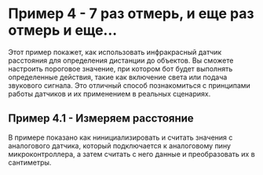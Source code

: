 # Пример 4 - 7 раз отмерь, и еще раз отмерь и еще...

Этот пример покажет, как использовать инфракрасный датчик расстояния для определения дистанции до объектов. Вы сможете настроить пороговое значение, при котором бот будет выполнять определенные действия, такие как включение света или подача звукового сигнала. Это отличный способ познакомиться с принципами работы датчиков и их применением в реальных сценариях.

## Пример 4.1 - Измеряем расстояние

В примере показано как нинициализировать и считать значения с аналогового датчика, который подключается к аналоговому пину микроконтроллера, а затем считать с него данные и преобразовать их в сантиметры.